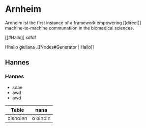 # Arnheim

Arnheim ist the first instance of a framework empowering [[direct]] machine-to-machine communatiion in the biomedical sciences.

[[#Hallo]] sdfdf


Hhallo giuliana .[[Nodes#Generator | Hallo]]

## Hannes

### Hannes

- sdae
- awd
- awd

| Table | nana |
| ----- | ------ |
| oisnoien |o oinoin


